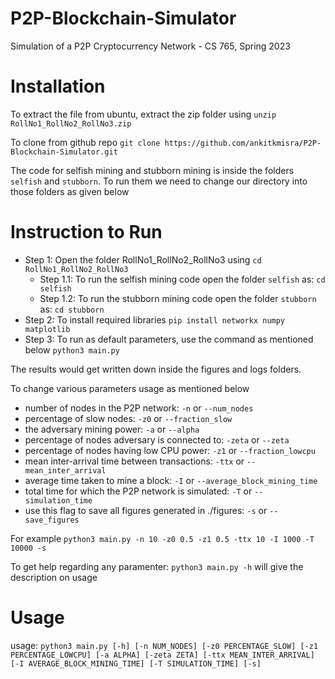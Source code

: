 # P2P-Blockchain-Simulator
Simulation of a P2P Cryptocurrency Network - CS 765, Spring 2023

# Installation
To extract the file from ubuntu, extract the zip folder using `unzip RollNo1_RollNo2_RollNo3.zip`

To clone from github repo `git clone https://github.com/ankitkmisra/P2P-Blockchain-Simulator.git`

The code for selfish mining and stubborn mining is inside the folders `selfish` and `stubborn`. To run them we need to change our directory into those folders as given below


# Instruction to Run
* Step 1: Open the folder RollNo1_RollNo2_RollNo3 using `cd RollNo1_RollNo2_RollNo3`
	* Step 1.1: To run the selfish mining code open the folder `selfish` as: `cd selfish`
	* Step 1.2: To run the stubborn mining code open the folder `stubborn` as: `cd stubborn`
* Step 2: To install required libraries `pip install networkx numpy matplotlib`
* Step 3: To run as default parameters, use the command as mentioned below `python3 main.py`

The results would get written down inside the figures and logs folders.

To change various parameters usage as mentioned below
* number of nodes in the P2P network: `-n` or `--num_nodes`
* percentage of slow nodes: `-z0` or `--fraction_slow`
* the adversary mining power: `-a` or `--alpha`
* percentage of nodes adversary is connected to: `-zeta` or `--zeta`
* percentage of nodes having low CPU power: `-z1` or `--fraction_lowcpu`
* mean inter-arrival time between transactions: `-ttx` or `--mean_inter_arrival`
* average time taken to mine a block: `-I` or `--average_block_mining_time`
* total time for which the P2P network is simulated: `-T` or `--simulation_time`
* use this flag to save all figures generated in ./figures: `-s` or `--save_figures`


For example `python3 main.py -n 10 -z0 0.5 -z1 0.5 -ttx 10 -I 1000 -T 10000 -s`

To get help regarding any paramenter: `python3 main.py -h` will give the description on usage

# Usage
usage: `python3 main.py [-h] [-n NUM_NODES] [-z0 PERCENTAGE_SLOW] [-z1 PERCENTAGE_LOWCPU] [-a ALPHA] [-zeta ZETA] [-ttx MEAN_INTER_ARRIVAL]
               [-I AVERAGE_BLOCK_MINING_TIME] [-T SIMULATION_TIME] [-s]`
